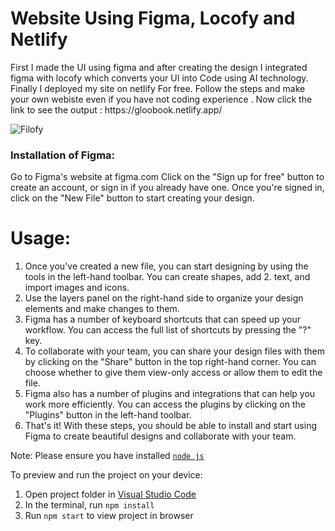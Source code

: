
 # Website Using Figma, Locofy and Netlify 
 <p>
 First I made the UI using figma and after creating the design I integrated figma with locofy which converts your UI into Code using AI technology. Finally I deployed my site on netlify For free. Follow the steps and make your own  webiste even if you have not coding experience .
 Now click the link to see the output : https://gloobook.netlify.app/
 </p>
  
 
 ![Filofy](https://user-images.githubusercontent.com/90936436/223407068-0b7c3eff-2d3b-4638-934f-71f753c36cd2.png)

 
 
 
 
### Installation of Figma:
<div>
Go to Figma's website at figma.com
Click on the "Sign up for free" button to create an account, or sign in if you already have one.
Once you're signed in, click on the "New File" button to start creating your design.

# Usage:
1. Once you've created a new file, you can start designing by using the tools in the left-hand toolbar. You can create shapes, add 2. text, and import images and icons.
3. Use the layers panel on the right-hand side to organize your design elements and make changes to them.
3. Figma has a number of keyboard shortcuts that can speed up your workflow. You can access the full list of shortcuts by pressing the "?" key.
4. To collaborate with your team, you can share your design files with them by clicking on the "Share" button in the top right-hand corner. You can choose whether to give them view-only access or allow them to edit the file.
5. Figma also has a number of plugins and integrations that can help you work more efficiently. You can access the plugins by clicking on the "Plugins" button in the left-hand toolbar.
6. That's it! With these steps, you should be able to install and start using Figma to create beautiful designs and collaborate with your team.

</div>





 
 
 
 
 
 
 
 
 
 
 
 
 
 
 
 
 
 
 
 
 
 
 
 
 
 
 
 
 
 
 
 
 
  Note: Please ensure you have installed <code><a href="https://nodejs.org/en/download/">node js</a></code>

  To preview and run the project on your device:
  1) Open project folder in <a href="https://code.visualstudio.com/download">Visual Studio Code</a>
  2) In the terminal, run `npm install`
  3) Run `npm start` to view project in browser
  
